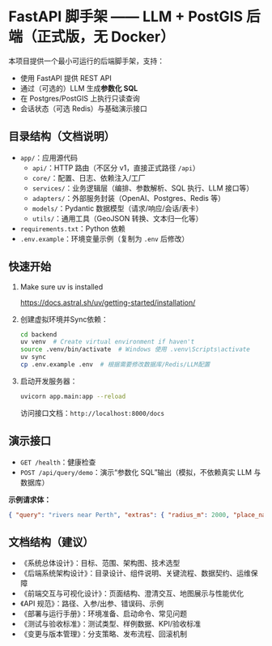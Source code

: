 # FastAPI 脚手架 —— LLM + PostGIS 后端（正式版，无 Docker）

本项目提供一个最小可运行的后端脚手架，支持：

- 使用 FastAPI 提供 REST API
- 通过（可选的）LLM 生成**参数化 SQL**
- 在 Postgres/PostGIS 上执行只读查询
- 会话状态（可选 Redis）与基础演示接口

## 目录结构（文档说明）

- `app/`：应用源代码
  - `api/`：HTTP 路由（不区分 v1，直接正式路径 `/api`）
  - `core/`：配置、日志、依赖注入/工厂
  - `services/`：业务逻辑层（编排、参数解析、SQL 执行、LLM 接口等）
  - `adapters/`：外部服务封装（OpenAI、Postgres、Redis 等）
  - `models/`：Pydantic 数据模型（请求/响应/会话/表卡）
  - `utils/`：通用工具（GeoJSON 转换、文本归一化等）
- `requirements.txt`：Python 依赖
- `.env.example`：环境变量示例（复制为 `.env` 后修改）

## 快速开始

1. Make sure uv is installed

   <https://docs.astral.sh/uv/getting-started/installation/>

2. 创建虚拟环境并Sync依赖：

   ```bash
   cd backend
   uv venv  # Create virtual environment if haven't
   source .venv/bin/activate  # Windows 使用 .venv\Scripts\activate
   uv sync
   cp .env.example .env  # 根据需要修改数据库/Redis/LLM配置
   ```

3. 启动开发服务器：

   ```bash
   uvicorn app.main:app --reload
   ```

   访问接口文档：`http://localhost:8000/docs`

## 演示接口

- `GET /health`：健康检查
- `POST /api/query/demo`：演示“参数化 SQL”输出（模拟，不依赖真实 LLM 与数据库）

**示例请求体：**

```json
{ "query": "rivers near Perth", "extras": { "radius_m": 2000, "place_name": "Perth" } }
```

## 文档结构（建议）

- 《系统总体设计》：目标、范围、架构图、技术选型
- 《后端系统架构设计》：目录设计、组件说明、关键流程、数据契约、运维保障
- 《前端交互与可视化设计》：页面结构、澄清交互、地图展示与性能优化
- 《API 规范》：路径、入参/出参、错误码、示例
- 《部署与运行手册》：环境准备、启动命令、常见问题
- 《测试与验收标准》：测试类型、样例数据、KPI/验收标准
- 《变更与版本管理》：分支策略、发布流程、回滚机制
